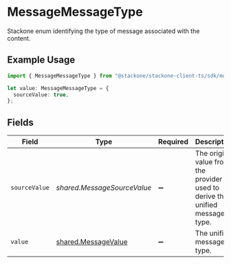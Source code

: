 # MessageMessageType

Stackone enum identifying the type of message associated with the content.

## Example Usage

```typescript
import { MessageMessageType } from "@stackone/stackone-client-ts/sdk/models/shared";

let value: MessageMessageType = {
  sourceValue: true,
};
```

## Fields

| Field                                                                         | Type                                                                          | Required                                                                      | Description                                                                   | Example                                                                       |
| ----------------------------------------------------------------------------- | ----------------------------------------------------------------------------- | ----------------------------------------------------------------------------- | ----------------------------------------------------------------------------- | ----------------------------------------------------------------------------- |
| `sourceValue`                                                                 | *shared.MessageSourceValue*                                                   | :heavy_minus_sign:                                                            | The original value from the provider used to derive the unified message type. | Email                                                                         |
| `value`                                                                       | [shared.MessageValue](../../../sdk/models/shared/messagevalue.md)             | :heavy_minus_sign:                                                            | The unified message type.                                                     |                                                                               |